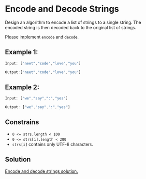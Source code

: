 # Encode and Decode Strings

Design an algorithm to encode a list of strings to a single string. The encoded string is then decoded back to the original list of strings.

Please implement `encode` and `decode`.

## Example 1:

```ts
Input: ["neet","code","love","you"]

Output:["neet","code","love","you"]
```

## Example 2:

```ts
Input: ["we","say",":","yes"]

Output: ["we","say",":","yes"]
```

## Constrains

- `0 <= strs.length < 100`
- `0 <= strs[i].length < 200`
- `strs[i]` contains only UTF-8 characters.


## Solution

[Encode and decode strings solution.](encode-decode-solution.md)